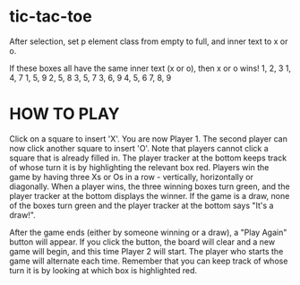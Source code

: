 # tic-tac-toe

After selection, set p element class from empty to full, and inner text to x or o.

If these boxes all have the same inner text (x or o), then x or o wins!
1, 2, 3
1, 4, 7
1, 5, 9
2, 5, 8
3, 5, 7
3, 6, 9
4, 5, 6
7, 8, 9

# HOW TO PLAY
Click on a square to insert 'X'. You are now Player 1.
The second player can now click another square to insert 'O'. Note that players cannot click a square that is already filled in.
The player tracker at the bottom keeps track of whose turn it is by highlighting the relevant box red.
Players win the game by having three Xs or Os in a row - vertically, horizontally or diagonally.
When a player wins, the three winning boxes turn green, and the player tracker at the bottom displays the winner.
If the game is a draw, none of the boxes turn green and the player tracker at the bottom says "It's a draw!".

After the game ends (either by someone winning or a draw), a "Play Again" button will appear. If you click the button, the board will clear and a new game will begin, and this time Player 2 will start. The player who starts the game will alternate each time. Remember that you can keep track of whose turn it is by looking at which box is highlighted red.